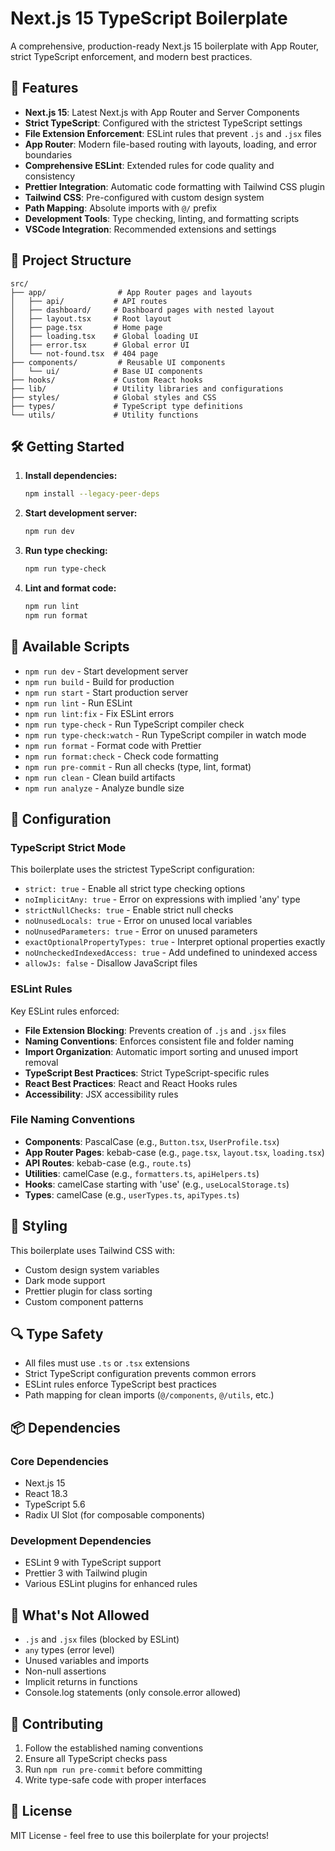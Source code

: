 # Next.js 15 TypeScript Boilerplate

A comprehensive, production-ready Next.js 15 boilerplate with App Router, strict TypeScript enforcement, and modern best practices.

## 🚀 Features

- **Next.js 15**: Latest Next.js with App Router and Server Components
- **Strict TypeScript**: Configured with the strictest TypeScript settings
- **File Extension Enforcement**: ESLint rules that prevent `.js` and `.jsx` files
- **App Router**: Modern file-based routing with layouts, loading, and error boundaries
- **Comprehensive ESLint**: Extended rules for code quality and consistency
- **Prettier Integration**: Automatic code formatting with Tailwind CSS plugin
- **Tailwind CSS**: Pre-configured with custom design system
- **Path Mapping**: Absolute imports with `@/` prefix
- **Development Tools**: Type checking, linting, and formatting scripts
- **VSCode Integration**: Recommended extensions and settings

## 📁 Project Structure

```
src/
├── app/                # App Router pages and layouts
│   ├── api/           # API routes
│   ├── dashboard/     # Dashboard pages with nested layout
│   ├── layout.tsx     # Root layout
│   ├── page.tsx       # Home page
│   ├── loading.tsx    # Global loading UI
│   ├── error.tsx      # Global error UI
│   └── not-found.tsx  # 404 page
├── components/         # Reusable UI components
│   └── ui/            # Base UI components
├── hooks/             # Custom React hooks
├── lib/               # Utility libraries and configurations
├── styles/            # Global styles and CSS
├── types/             # TypeScript type definitions
└── utils/             # Utility functions
```

## 🛠️ Getting Started

1. **Install dependencies:**
   ```bash
   npm install --legacy-peer-deps
   ```

2. **Start development server:**
   ```bash
   npm run dev
   ```

3. **Run type checking:**
   ```bash
   npm run type-check
   ```

4. **Lint and format code:**
   ```bash
   npm run lint
   npm run format
   ```

## 📝 Available Scripts

- `npm run dev` - Start development server
- `npm run build` - Build for production
- `npm run start` - Start production server
- `npm run lint` - Run ESLint
- `npm run lint:fix` - Fix ESLint errors
- `npm run type-check` - Run TypeScript compiler check
- `npm run type-check:watch` - Run TypeScript compiler in watch mode
- `npm run format` - Format code with Prettier
- `npm run format:check` - Check code formatting
- `npm run pre-commit` - Run all checks (type, lint, format)
- `npm run clean` - Clean build artifacts
- `npm run analyze` - Analyze bundle size

## 🔧 Configuration

### TypeScript Strict Mode

This boilerplate uses the strictest TypeScript configuration:

- `strict: true` - Enable all strict type checking options
- `noImplicitAny: true` - Error on expressions with implied 'any' type
- `strictNullChecks: true` - Enable strict null checks
- `noUnusedLocals: true` - Error on unused local variables
- `noUnusedParameters: true` - Error on unused parameters
- `exactOptionalPropertyTypes: true` - Interpret optional properties exactly
- `noUncheckedIndexedAccess: true` - Add undefined to unindexed access
- `allowJs: false` - Disallow JavaScript files

### ESLint Rules

Key ESLint rules enforced:

- **File Extension Blocking**: Prevents creation of `.js` and `.jsx` files
- **Naming Conventions**: Enforces consistent file and folder naming
- **Import Organization**: Automatic import sorting and unused import removal
- **TypeScript Best Practices**: Strict TypeScript-specific rules
- **React Best Practices**: React and React Hooks rules
- **Accessibility**: JSX accessibility rules

### File Naming Conventions

- **Components**: PascalCase (e.g., `Button.tsx`, `UserProfile.tsx`)
- **App Router Pages**: kebab-case (e.g., `page.tsx`, `layout.tsx`, `loading.tsx`)
- **API Routes**: kebab-case (e.g., `route.ts`)
- **Utilities**: camelCase (e.g., `formatters.ts`, `apiHelpers.ts`)
- **Hooks**: camelCase starting with 'use' (e.g., `useLocalStorage.ts`)
- **Types**: camelCase (e.g., `userTypes.ts`, `apiTypes.ts`)

## 🎨 Styling

This boilerplate uses Tailwind CSS with:

- Custom design system variables
- Dark mode support
- Prettier plugin for class sorting
- Custom component patterns

## 🔍 Type Safety

- All files must use `.ts` or `.tsx` extensions
- Strict TypeScript configuration prevents common errors
- ESLint rules enforce TypeScript best practices
- Path mapping for clean imports (`@/components`, `@/utils`, etc.)

## 📦 Dependencies

### Core Dependencies
- Next.js 15
- React 18.3
- TypeScript 5.6
- Radix UI Slot (for composable components)

### Development Dependencies
- ESLint 9 with TypeScript support
- Prettier 3 with Tailwind plugin
- Various ESLint plugins for enhanced rules

## 🚫 What's Not Allowed

- `.js` and `.jsx` files (blocked by ESLint)
- `any` types (error level)
- Unused variables and imports
- Non-null assertions
- Implicit returns in functions
- Console.log statements (only console.error allowed)

## 🤝 Contributing

1. Follow the established naming conventions
2. Ensure all TypeScript checks pass
3. Run `npm run pre-commit` before committing
4. Write type-safe code with proper interfaces

## 📄 License

MIT License - feel free to use this boilerplate for your projects!
